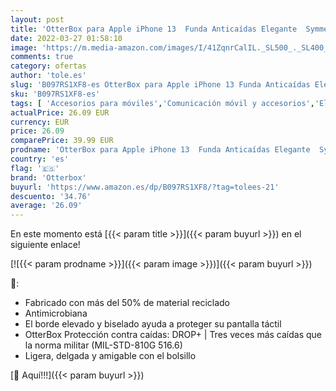 ```yaml
---
layout: post
title: 'OtterBox para Apple iPhone 13  Funda Anticaídas Elegante  Symmetry Series  Enigm Negro/Oro'
date: 2022-03-27 01:58:10
image: 'https://m.media-amazon.com/images/I/41ZqnrCalIL._SL500_._SL400_.jpg'
comments: true
category: ofertas
author: 'tole.es'
slug: 'B097RS1XF8-es OtterBox para Apple iPhone 13 Funda Anticaídas Elegante...'
sku: 'B097RS1XF8-es'
tags: [ 'Accesorios para móviles','Comunicación móvil y accesorios','Electrónica','Fundas y carcasas para teléfonos móviles','apple','iphone','otterbox', ]
actualPrice: 26.09 EUR
currency: EUR
price: 26.09
comparePrice: 39.99 EUR
prodname: 'OtterBox para Apple iPhone 13  Funda Anticaídas Elegante  Symmetry Series  Enigm Negro/Oro'
country: 'es'
flag: '🇪🇸'
brand: 'Otterbox'
buyurl: 'https://www.amazon.es/dp/B097RS1XF8/?tag=tolees-21'
descuento: '34.76'
average: '26.09'
---
```


En este momento está [{{< param title >}}]({{< param buyurl >}}) en el siguiente enlace!

[![{{< param prodname >}}]({{< param image >}})]({{< param buyurl >}})

🔎:

- Fabricado con más del 50% de material reciclado
- Antimicrobiana
- El borde elevado y biselado ayuda a proteger su pantalla táctil
- OtterBox Protección contra caídas: DROP+ | Tres veces más caídas que la norma militar (MIL-STD-810G 516.6)
- Ligera, delgada y amigable con el bolsillo

[🛒 Aquí!!!]({{< param buyurl >}})
